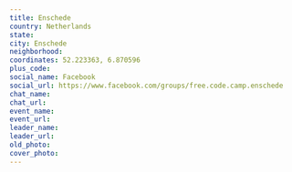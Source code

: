 ```yaml
---
title: Enschede
country: Netherlands
state: 
city: Enschede
neighborhood: 
coordinates: 52.223363, 6.870596
plus_code:
social_name: Facebook
social_url: https://www.facebook.com/groups/free.code.camp.enschede
chat_name:
chat_url:
event_name:
event_url:
leader_name:
leader_url:
old_photo: 
cover_photo:
---
```

